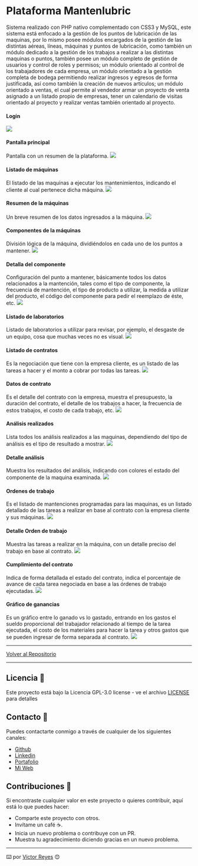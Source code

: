 # Plataforma Mantenlubric
Sistema realizado con PHP nativo complementado con CSS3 y MySQL, este sistema está enfocado a la gestión de los puntos de lubricación de las maquinas, por lo mismo posee módulos encargados de la gestión de las distintas aéreas, líneas, máquinas y puntos de lubricación, como también un módulo dedicado a la gestión de los trabajos a realizar a las distintas maquinas o puntos, también posee un módulo completo de gestión de usuarios y control de roles y permisos; un módulo orientado al control de los trabajadores de cada empresa, un módulo orientado a la gestión completa de bodega permitiendo realizar ingresos y egresos de forma justificada, así como también la creación de nuevos artículos; un módulo orientado a ventas, el cual permite al vendedor armar un proyecto de venta asignado a un listado propio de empresas, tener un calendario de visitas orientado al proyecto y realizar ventas también orientado al proyecto.

#### Login
<img src='https://raw.githubusercontent.com/tenshi98/Trabajo_Imagenes/main/Plataforma%20Mantenlubric/src/img_1.jpg' />

#### Pantalla principal
Pantalla con un resumen de la plataforma.
<img src='https://raw.githubusercontent.com/tenshi98/Trabajo_Imagenes/main/Plataforma%20Mantenlubric/src/img_2.jpg' />

#### Listado de máquinas
El listado de las maquinas a ejecutar los mantenimientos, indicando el cliente al cual pertenece dicha máquina.
<img src='https://raw.githubusercontent.com/tenshi98/Trabajo_Imagenes/main/Plataforma%20Mantenlubric/src/img_3.jpg' />

#### Resumen de la máquinas
Un breve resumen de los datos ingresados a la máquina.
<img src='https://raw.githubusercontent.com/tenshi98/Trabajo_Imagenes/main/Plataforma%20Mantenlubric/src/img_4.jpg' />

#### Componentes de la máquinas
División lógica de la máquina, dividiéndolos en cada uno de los puntos a mantener.
<img src='https://raw.githubusercontent.com/tenshi98/Trabajo_Imagenes/main/Plataforma%20Mantenlubric/src/img_5.jpg' />

#### Detalla del componente
Configuración del punto a mantener, básicamente todos los datos relacionados a la mantención, tales como el tipo de componente, la frecuencia de mantención, el tipo de producto a utilizar, la medida a utilizar del producto, el código del componente para pedir el reemplazo de éste, etc.
<img src='https://raw.githubusercontent.com/tenshi98/Trabajo_Imagenes/main/Plataforma%20Mantenlubric/src/img_6.jpg' />

#### Listado de laboratorios
Listado de laboratorios a utilizar para revisar, por ejemplo, el desgaste de un equipo, cosa que muchas veces no es visual.
<img src='https://raw.githubusercontent.com/tenshi98/Trabajo_Imagenes/main/Plataforma%20Mantenlubric/src/img_7.jpg' />

#### Listado de contratos
Es la negociación que tiene con la empresa cliente, es un listado de las tareas a hacer y el monto a cobrar por todas las tareas.
<img src='https://raw.githubusercontent.com/tenshi98/Trabajo_Imagenes/main/Plataforma%20Mantenlubric/src/img_8.jpg' />

#### Datos de contrato
Es el detalle del contrato con la empresa, muestra el presupuesto, la duración del contrato, el detalle de los trabajos a hacer, la frecuencia de estos trabajos, el costo de cada trabajo, etc.
<img src='https://raw.githubusercontent.com/tenshi98/Trabajo_Imagenes/main/Plataforma%20Mantenlubric/src/img_9.jpg' />

#### Análisis realizados
Lista todos los análisis realizados a las maquinas, dependiendo del tipo de análisis es el tipo de resultado a mostrar.
<img src='https://raw.githubusercontent.com/tenshi98/Trabajo_Imagenes/main/Plataforma%20Mantenlubric/src/img_10.jpg' />

#### Detalle análisis
Muestra los resultados del análisis, indicando con colores el estado del componente de la maquina examinada.
<img src='https://raw.githubusercontent.com/tenshi98/Trabajo_Imagenes/main/Plataforma%20Mantenlubric/src/img_11.jpg' />

#### Ordenes de trabajo
Es el listado de mantenciones programadas para las maquinas, es un listado detallado de las tareas a realizar en base al contrato con la empresa cliente y sus máquinas.
<img src='https://raw.githubusercontent.com/tenshi98/Trabajo_Imagenes/main/Plataforma%20Mantenlubric/src/img_12.jpg' />

#### Detalle Orden de trabajo
Muestra las tareas a realizar en la máquina, con un detalle preciso del trabajo en base al contrato.
<img src='https://raw.githubusercontent.com/tenshi98/Trabajo_Imagenes/main/Plataforma%20Mantenlubric/src/img_13.jpg' />

#### Cumplimiento del contrato
Indica de forma detallada el estado del contrato, indica el porcentaje de avance de cada tarea negociada en base a las órdenes de trabajo ejecutadas.
<img src='https://raw.githubusercontent.com/tenshi98/Trabajo_Imagenes/main/Plataforma%20Mantenlubric/src/img_14.jpg' />

#### Gráfico de ganancias
Es un gráfico entre lo ganado vs lo gastado, entrando en los gastos el sueldo proporcional del trabajador relacionado al tiempo de la tarea ejecutada, el costo de los materiales para hacer la tarea y otros gastos que se pueden ingresar de forma separada al contrato.
<img src='https://raw.githubusercontent.com/tenshi98/Trabajo_Imagenes/main/Plataforma%20Mantenlubric/src/img_15.jpg' />

---

[Volver al Repositorio](https://github.com/tenshi98/Trabajo_Imagenes/)

---

## Licencia 📄
Este proyecto está bajo la Licencia GPL-3.0 license - ve el archivo [LICENSE](LICENSE) para detalles

## Contacto 📖
Puedes contactarte conmigo a través de cualquier de los siguientes canales:
- [Github](https://github.com/tenshi98)
- [Linkedin](https://www.linkedin.com/in/victor-reyes-galvez/)
- [Portafolio](https://tenshi98.github.io/portafolio/)
- [Mi Web](https://web.digitalcreations.cl/)

## Contribuciones 🎁
Si encontraste cualquier valor en este proyecto o quieres contribuir, aquí está lo que puedes hacer:

- Comparte este proyecto con otros.
- Invítame un café ☕.
- Inicia un nuevo problema o contribuye con un PR.
- Muestra tu agradecimiento diciendo gracias en un nuevo problema.

---

⌨️ por [Víctor Reyes](https://github.com/tenshi98) 😊